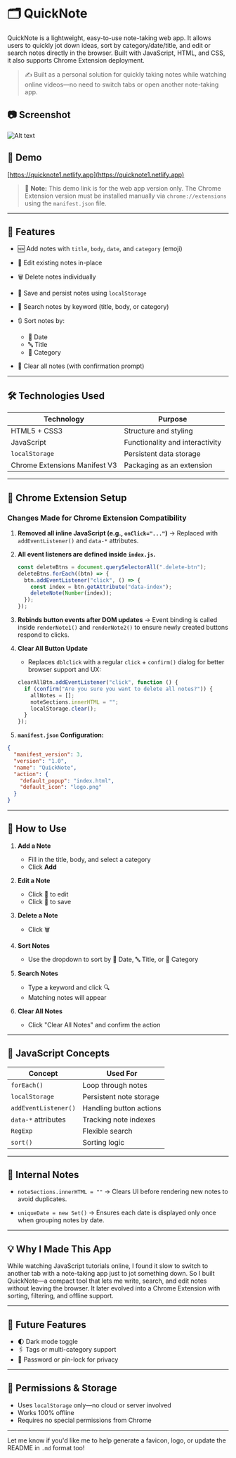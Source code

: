 # 🗂️ QuickNote

QuickNote is a lightweight, easy-to-use note-taking web app. It allows users to quickly jot down ideas, sort by category/date/title, and edit or search notes directly in the browser. Built with JavaScript, HTML, and CSS, it also supports Chrome Extension deployment.

> ✍️ Built as a personal solution for quickly taking notes while watching online videos—no need to switch tabs or open another note-taking app.

## 📷 Screenshot

![Alt text](path/to/image.png)

## 🔗 Demo

[https://quicknote1.netlify.app](https://quicknote1.netlify.app)

> 🔔 **Note:** This demo link is for the web app version only. The Chrome Extension version must be installed manually via `chrome://extensions` using the `manifest.json` file.

---

## 🚀 Features

- 🆕 Add notes with `title`, `body`, `date`, and `category` (emoji)
- 📝 Edit existing notes in-place
- 🗑 Delete notes individually
- 💾 Save and persist notes using `localStorage`
- 🔎 Search notes by keyword (title, body, or category)
- 🔃 Sort notes by:

  - 📅 Date
  - 🔤 Title
  - 📂 Category

- 🧼 Clear all notes (with confirmation prompt)

---

## 🛠 Technologies Used

| Technology                    | Purpose                         |
| ----------------------------- | ------------------------------- |
| HTML5 + CSS3                  | Structure and styling           |
| JavaScript                    | Functionality and interactivity |
| `localStorage`                | Persistent data storage         |
| Chrome Extensions Manifest V3 | Packaging as an extension       |

---

## 🧩 Chrome Extension Setup

### Changes Made for Chrome Extension Compatibility

1. **Removed all inline JavaScript (e.g., `onClick="..."`)**
   → Replaced with `addEventListener()` and `data-*` attributes.

2. **All event listeners are defined inside `index.js`.**

   ```js
   const deleteBtns = document.querySelectorAll(".delete-btn");
   deleteBtns.forEach((btn) => {
     btn.addEventListener("click", () => {
       const index = btn.getAttribute("data-index");
       deleteNote(Number(index));
     });
   });
   ```

3. **Rebinds button events after DOM updates**
   → Event binding is called inside `renderNote1()` and `renderNote2()` to ensure newly created buttons respond to clicks.

4. **Clear All Button Update**

   - Replaces `dblclick` with a regular `click` + `confirm()` dialog for better browser support and UX:

   ```js
   clearAllBtn.addEventListener("click", function () {
     if (confirm("Are you sure you want to delete all notes?")) {
       allNotes = [];
       noteSections.innerHTML = "";
       localStorage.clear();
     }
   });
   ```

5. **`manifest.json` Configuration:**

```json
{
  "manifest_version": 3,
  "version": "1.0",
  "name": "QuickNote",
  "action": {
    "default_popup": "index.html",
    "default_icon": "logo.png"
  }
}
```

---

## 📝 How to Use

1. **Add a Note**

   - Fill in the title, body, and select a category
   - Click **Add**

2. **Edit a Note**

   - Click 📝 to edit
   - Click 💾 to save

3. **Delete a Note**

   - Click 🗑

4. **Sort Notes**

   - Use the dropdown to sort by 📅 Date, 🔤 Title, or 📂 Category

5. **Search Notes**

   - Type a keyword and click 🔍
   - Matching notes will appear

6. **Clear All Notes**

   - Click "Clear All Notes" and confirm the action

---

## 🔧 JavaScript Concepts

| Concept              | Used For                |
| -------------------- | ----------------------- |
| `forEach()`          | Loop through notes      |
| `localStorage`       | Persistent note storage |
| `addEventListener()` | Handling button actions |
| `data-*` attributes  | Tracking note indexes   |
| `RegExp`             | Flexible search         |
| `sort()`             | Sorting logic           |

---

## 🧠 Internal Notes

- `noteSections.innerHTML = ""`
  → Clears UI before rendering new notes to avoid duplicates.

- `uniqueDate = new Set()`
  → Ensures each date is displayed only once when grouping notes by date.

---

## 💡 Why I Made This App

While watching JavaScript tutorials online, I found it slow to switch to another tab with a note-taking app just to jot something down. So I built QuickNote—a compact tool that lets me write, search, and edit notes without leaving the browser. It later evolved into a Chrome Extension with sorting, filtering, and offline support.

---

## 🧭 Future Features

- 🌓 Dark mode toggle
- 🖇️ Tags or multi-category support
- 🔐 Password or pin-lock for privacy

---

## 🔐 Permissions & Storage

- Uses `localStorage` only—no cloud or server involved
- Works 100% offline
- Requires no special permissions from Chrome

---

Let me know if you'd like me to help generate a favicon, logo, or update the README in `.md` format too!
